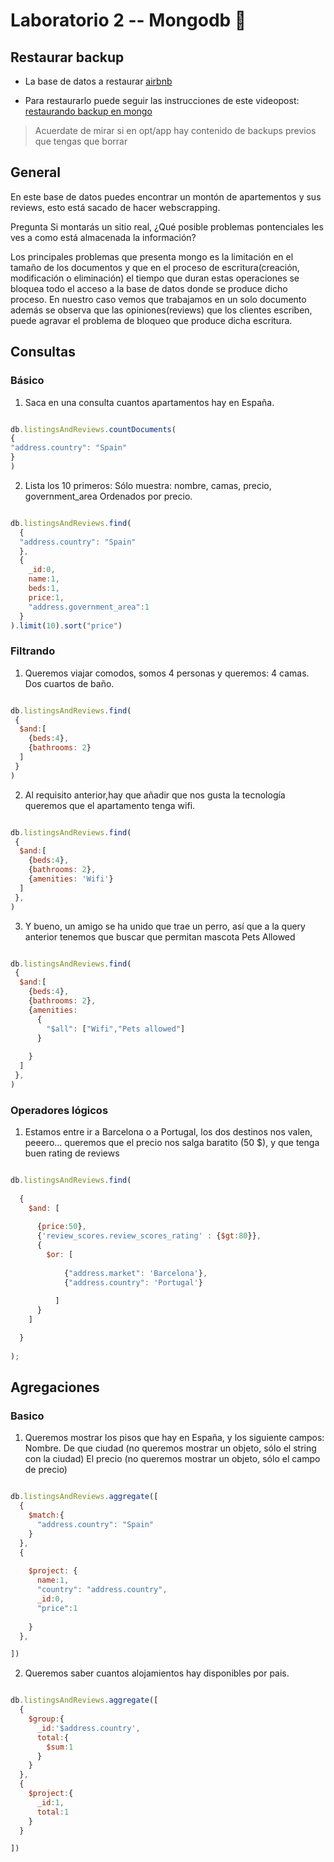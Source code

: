 # Laboratorio 2 -- Mongodb 🍃

## Restaurar backup
  - La base de datos a restaurar [airbnb](https://drive.google.com/drive/folders/1gAtZZdrBKiKioJSZwnShXskaKk6H_gCJ?usp=sharing)
  
  - Para restaurarlo puede seguir las instrucciones de este videopost: [restaurando backup en mongo](https://www.lemoncode.tv/curso/docker-y-mongodb/leccion/restaurando-backup-mongodb)

> Acuerdate de mirar si en opt/app hay contenido de backups previos que tengas que borrar


## General

En este base de datos puedes encontrar un montón de apartementos y sus reviews, esto está sacado de hacer webscrapping.

Pregunta Si montarás un sitio real, ¿Qué posible problemas pontenciales les ves a como está almacenada la información?

Los principales problemas que presenta mongo es la limitación en el tamaño de los documentos y que en el proceso de escritura(creación, modificación o eliminación) el tiempo que duran estas operaciones se bloquea todo el acceso a la base de datos donde se produce dicho proceso. En nuestro caso vemos que trabajamos en un solo documento además se observa que las opiniones(reviews) que los clientes escriben, puede agravar el problema de bloqueo que produce dicha escritura.

## Consultas
### Básico

1. Saca en una consulta cuantos apartamentos hay en España.

```javascript

db.listingsAndReviews.countDocuments(
{
"address.country": "Spain"
}  
)

```

2. Lista los 10 primeros:
        Sólo muestra: nombre, camas, precio, government_area
        Ordenados por precio.

```javascript

db.listingsAndReviews.find(
  {
  "address.country": "Spain"
  },
  {
    _id:0,
    name:1,
    beds:1,
    price:1,
    "address.government_area":1
  }
).limit(10).sort("price")

```

### Filtrando

1. Queremos viajar comodos, somos 4 personas y queremos:
        4 camas.
        Dos cuartos de baño.

```javascript

db.listingsAndReviews.find(
 {
  $and:[
    {beds:4},
    {bathrooms: 2}
  ]
 }
)
```

2. Al requisito anterior,hay que añadir que nos gusta la tecnología queremos que el apartamento tenga wifi.

```javascript

db.listingsAndReviews.find(
 {
  $and:[
    {beds:4},
    {bathrooms: 2},
    {amenities: 'Wifi'}
  ]
 },
)
```

3. Y bueno, un amigo se ha unido que trae un perro, así que a la query anterior tenemos que buscar que permitan mascota Pets Allowed

```javascript

db.listingsAndReviews.find(
 {
  $and:[
    {beds:4},
    {bathrooms: 2},
    {amenities: 
      {
        "$all": ["Wifi","Pets allowed"]
      }
    
    }
  ]
 },
)

```

### Operadores lógicos

1. Estamos entre ir a Barcelona o a Portugal, los dos destinos nos valen, peeero... queremos que el precio nos salga baratito (50 $), y que tenga buen rating de reviews

```javascript

db.listingsAndReviews.find(
  
  {
    $and: [
    
      {price:50},
      {'review_scores.review_scores_rating' : {$gt:80}},
      { 
        $or: [
          
            {"address.market": 'Barcelona'},
            {"address.country": 'Portugal'}
          
          ]
      }
    ]

  }
  
);
```

## Agregaciones
### Basico

1. Queremos mostrar los pisos que hay en España, y los siguiente campos:
        Nombre.
        De que ciudad (no queremos mostrar un objeto, sólo el string con la ciudad)
        El precio (no queremos mostrar un objeto, sólo el campo de precio)

```javascript

db.listingsAndReviews.aggregate([
  {
    $match:{
      "address.country": "Spain"
    }
  },
  {
  
    $project: {
      name:1,
      "country": "address.country",
      _id:0,
      "price":1
     
    }
  },

])
```

2. Queremos saber cuantos alojamientos hay disponibles por pais.

```javascript

db.listingsAndReviews.aggregate([
  {
    $group:{
      _id:'$address.country',
      total:{
        $sum:1
      }
    }
  },
  {
    $project:{
      _id:1,
      total:1
    }
  }

])
```
